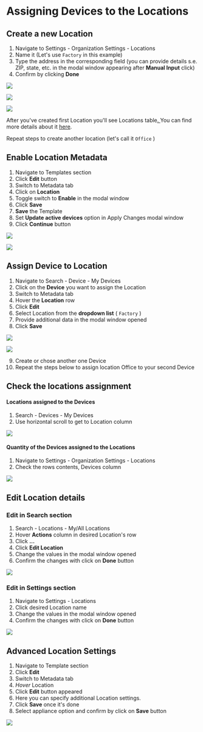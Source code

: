 # Assigning Devices to the Locations

## Create a new Location 

1. Navigate to Settings - Organization Settings - Locations 
2. Name it \(Let's use `Factory` in this example\)
3. Type the address in the corresponding field \(you can provide details s.e. ZIP, state, etc. in the modal window appearing after **Manual Input** click\)
4. Confirm by clicking **Done**

![](../.gitbook/assets/create_location.png)

![](../.gitbook/assets/factory.png)

![](../.gitbook/assets/factory_detailed_address.png)

After you've created first Location you'll see Locations table[. ](../web-dashboard/search/locations.md#table-contents)You can find more details about it [here](../web-dashboard/search/locations.md#table-contents).

Repeat steps to create another location \(let's call it `Office` \)

## Enable Location Metadata

1. Navigate to Templates section  
2. Click **Edit** button 
3. Switch to Metadata tab 
4. Click on **Location** 
5. Toggle switch to **Enable** in the modal window 
6. Click **Save** 
7. **Save** the Template
8. Set **Update active devices** option in Apply Changes modal window 
9. Click **Continue** button

![](../.gitbook/assets/metadata_edit.png)

![](../.gitbook/assets/apply.png)

## Assign Device to Location

1. Navigate to Search - Device - My Devices
2. Click on the **Device** you want to assign the Location
3. Switch to Metadata tab 
4. Hover the **Location** row
5. Click **Edit**
6. Select Location from the **dropdown list** \( `Factory` \)
7. Provide additional data in the modal window opened
8. Click **Save** 

![](../.gitbook/assets/device_location.png)

![](../.gitbook/assets/factory_assign.png)

9. Create or chose another one Device  
10. Repeat the steps below to assign location Office to your second Device  


## Check the locations assignment

#### Locations assigned to the Devices

1. Search - Devices - My Devices
2. Use horizontal scroll to get to Location column

![](../.gitbook/assets/serch-dev-loc.png)

#### Quantity of the Devices assigned to the Locations

1. Navigate to Settings - Organization Settings - Locations 
2. Check the rows contents, Devices column 

![](../.gitbook/assets/locations%20%282%29.png)

## Edit Location details

### Edit in Search section

1. Search - Locations - My/All Locations
2. Hover **Actions** column in desired Location's row
3. Click **...**
4. Click **Edit Location** 
5. Change the values in the modal window opened
6. Confirm the changes with click on **Done** button

![](../.gitbook/assets/edit_locations_search.png)

### Edit in Settings section

1. Navigate to Settings - Locations  
2. Click desired Location name
3. Change the values in the modal window opened
4. Confirm the changes with click on **Done** button

![](../.gitbook/assets/settings_location.png)

## Advanced Location Settings

1. Navigate to Template section 
2. Click **Edit** 
3. Switch to Metadata tab
4. _Hover_ Location
5. Click **Edit** button appeared
6. Here you can specify additional Location settings.
7. Click **Save** once it's done
8. Select appliance option and confirm by click on **Save** button

![](../.gitbook/assets/add_loc_set.png)



